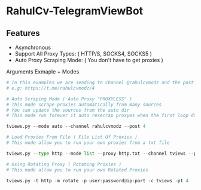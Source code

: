 # RahulCv-TelegramViewBot
## Features
- Asynchronous
- Support All Proxy Types: ( HTTP/S, SOCKS4, SOCKS5 ) 
- Auto Proxy Scraping Mode: ( You don't have to get proxies )


Arguments Exmaple + Modes

```python
# In this examples we are sending to channel @rahulcvmodz and the post number is ( 4 )
# e.g: https://t.me/rahulcvmodz/4
```

```python
# Auto Scraping Mode ( Auto Proxy "PROXYLESS" )
# This mode scrape proxies automatically from many sources
# You can update the sources from the auto dir
# This mode run forever it auto resecrap proxyes when the first loop done

tviews.py --mode auto --channel rahulcvmodz --post 4
```

```python
# Load Proxies From File ( File List Of Proxies )
# This mode allow you to run your own proxies from a txt file

tviews.py --type http --mode list --proxy http.txt --channel tviews --post 4
```

```python
# Using Rotating Proxy ( Rotating Proxies )
# This mode allow you to run your own Rotated Proxies

tviews.py -t http -m rotate -p user:password@ip:port -c tviews -pt 4
```
